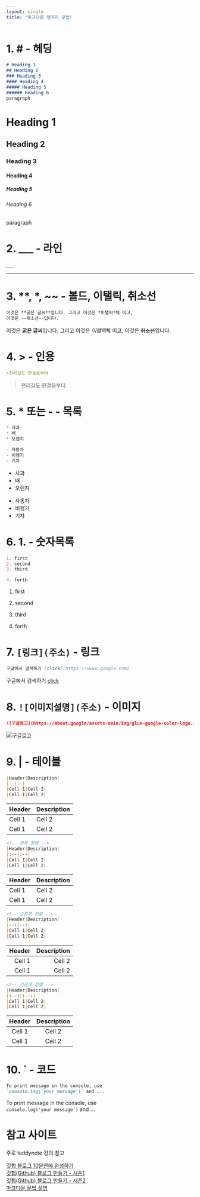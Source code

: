 ```yaml
---   
layout: single 
title: "마크다운 랭귀지 문법"
---   
```

<!-- Heading -->
# 1. # <strong>- 헤딩</strong>
```markdown
# Heading 1
## Heading 2
### Heading 3
#### Heading 4
##### Heading 5
###### Heading 6
paragraph
```

# Heading 1
## Heading 2
### Heading 3
#### Heading 4
##### Heading 5
###### Heading 6
paragraph

<!-- Line -->
# 2. ___ - 라인
```markdown
___
```
___
# 3. **, *, ~~ - 볼드, 이탤릭, 취소선
``` markdown
이것은 **굵은 글씨**입니다. 그리고 이것은 *이탤릭*체 이고,
이것은 ~~취소선~~입니다.
```
이것은 **굵은 글씨**입니다. 그리고 이것은 *이탤릭*체 이고,
이것은 ~~취소선~~입니다.

# 4. > - 인용
```markdown
>천리길도 한걸음부터
```
>천리길도 한걸음부터

# 5. * 또는 - - 목록
```markdown
* 사과
* 배
* 오렌지

- 자동차
- 비행기
- 기차
```
* 사과
* 배
* 오렌지

- 자동차
- 비행기
- 기차

# 6. 1. - 숫자목록
``` markdown
1. first
2. second
3. third

4. forth
```
1. first
2. second
3. third

4. forth

# 7. `[링크](주소)` - 링크
``` markdown
구글에서 검색하기 [click](https://wwww.google.com)
```
구글에서 검색하기 [click](https://wwww.google.com)

# 8. `![이미지설명](주소)` - 이미지
``` markdown
![구글로고](https://about.google/assets-main/img/glue-google-color-logo.svg)
```
![구글로고](https://about.google/assets-main/img/glue-google-color-logo.svg)

# 9. | - 테이블
``` markdown
|Header|Description|
|--|--|
|Cell 1|Cell 2|
|Cell 1|Cell 2|
```
|Header|Description|
|--|--|
|Cell 1|Cell 2|
|Cell 1|Cell 2|   

``` markdown
<!-- 왼쪽 정렬 -->
|Header|Description|
|:--|:--|
|Cell 1|Cell 2|
|Cell 1|Cell 2|
```
<!-- 왼쪽 정렬 -->
|Header|Description|
|:--|:--|
|Cell 1|Cell 2|
|Cell 1|Cell 2|

``` markdown
<!-- 오른쪽 정렬 -->
|Header|Description|
|--:|--:|
|Cell 1|Cell 2|
|Cell 1|Cell 2|
```
<!-- 오른쪽 정렬 -->
|Header|Description|
|--:|--:|
|Cell 1|Cell 2|
|Cell 1|Cell 2|


``` markdown
<!-- 가운데 정렬 -->
|Header|Description|
|:--:|:--:|
|Cell 1|Cell 2|
|Cell 1|Cell 2|
```
<!-- 가운데 정렬 -->
|Header|Description|
|:--:|:--:|
|Cell 1|Cell 2|
|Cell 1|Cell 2|

# 10. ` - 코드
``` markdown
To print message in the console, use   
`console.log('your message')` and ...
```
To print message in the console, use   
`console.log('your message')` and ...
    
# 참고 사이트  
주로 teddynote 강의 참고  

[깃헙 블로그 10분안에 완성하기](https://www.youtube.com/watch?v=ACzFIAOsfpM)   
[깃헙(Github) 블로그 만들기 - 시즌1](https://www.youtube.com/playlist?list=PLIMb_GuNnFwfQBZQwD-vCZENL5YLDZekr)   <br>
[깃헙(Github) 블로그 만들기 - 시즌2](https://www.youtube.com/watch?v=p1cdQPw-JME&list=PLIMb_GuNnFwfMm3alTSOmDK4AnpdG7USY&pp=iAQB)   
[마크다운 문법 설명](https://www.heropy.dev/p/B74sNE)   
